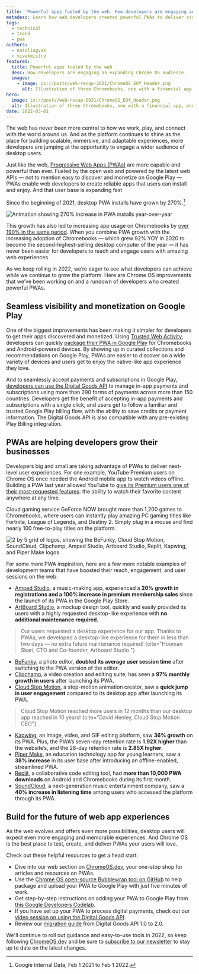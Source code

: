 ```yaml
---
title: 'Powerful apps fueled by the web: How developers are engaging an expanding Chrome OS audience'
metadesc: Learn how web developers created powerful PWAs to deliver scalable and engaging experiences for desktop users on Chrome OS.
tags:
  - technical
  - trend
  - pwa
authors:
  - nataliagvak
  - vivekmistry
featured:
  title: Powerful apps fueled by the web
  desc: How developers are engaging an expanding Chrome OS audience.
  images:
    - image: ix://posts/web-recap-2021/ChromeOS_EOY_Header.png
      alt: Illustration of three Chromebooks, one with a financial app, one with a video player, and one with a music mixing app, with a mug of coffee and a speaker on each side of the Chromebooks.
hero:
  image: ix://posts/web-recap-2021/ChromeOS_EOY_Header.png
  alt: Illustration of three Chromebooks, one with a financial app, one with a video player, and one with a music mixing app, with a mug of coffee and a speaker on each side of the Chromebooks.
date: 2022-03-01
---
```


The web has never been more central to how we work, play, and connect with the world around us. And as the platform continues to shine as the place for building scalable, immersive, and adaptable experiences, more developers are jumping at the opportunity to engage a wider audience of desktop users.

Just like the web, [Progressive Web Apps (PWAs)](https://web.dev/what-are-pwas/) are more capable and powerful than ever. Fueled by the open web and powered by the latest web APIs — not to mention easy to discover and monetize on Google Play — PWAs enable web developers to create reliable apps that users can install and enjoy. And that user base is expanding fast

Since the beginning of 2021, desktop PWA installs have grown by 270%.[^1]

[^1]: Google Internal Data, Feb 1 2021 to Feb 1 2022.

![Animation showing 270% increase in PWA installs year-over-year](ix://posts/web-recap-2021/ChromeOS_EOY_Inline1_R4.gif)

This growth has also led to increasing app usage on Chromebooks by [over 190% in the same period](https://chromeos.dev/en/posts/simple-payments-that-users-trust-monetizing-web-apps-in-google-play). When you combine PWA growth with the increasing adoption of Chromebooks — which grew 92% YOY in 2020 to become the second-highest-selling desktop computer of the year — it has never been easier for developers to reach and engage users with amazing web experiences.

As we keep rolling in 2022, we’re eager to see what developers can achieve while we continue to grow the platform. Here are Chrome OS improvements that we’ve been working on and a rundown of developers who created powerful PWAs.

## Seamless visibility and monetization on Google Play

One of the biggest improvements has been making it simpler for developers to get their apps discovered and monetized. Using [Trusted Web Activity⁠](https://developers.google.com/web/android/trusted-web-activity), developers can quickly [package their PWA in Google Play](https://chromeos.dev/en/posts/easy-to-build-monetize-and-discover-list-your-web-app-on-google-play) for Chromebooks and Android-powered devices. By showing up in curated collections and recommendations on Google Play, PWAs are easier to discover on a wide variety of devices and users get to enjoy the native-like app experience they love.

And to seamlessly accept payments and subscriptions in Google Play, [developers can use the Digital Goods API](https://chromeos.dev/en/publish/pwa-play-billing) to manage in-app payments and subscriptions using more than 290 forms of payments across more than 150 countries. Developers get the benefit of accepting in-app payments and subscriptions with a single click, and users get to follow a familiar and trusted Google Play billing flow, with the ability to save credits or payment information. The Digital Goods API is also compatible with any pre-existing Play Billing integration.

## PWAs are helping developers grow their businesses

Developers big and small are taking advantage of PWAs to deliver next-level user experiences. For one example, YouTube Premium users on Chrome OS once needed the Android mobile app to watch videos offline. Building a PWA last year allowed YouTube to [give its Premium users one of their most-requested features](https://chromeos.dev/en/stories/youtube): the ability to watch their favorite content anywhere at any time.

Cloud gaming service GeForce NOW brought more than 1,200 games to Chromebooks, where users can instantly play amazing PC gaming titles like Fortnite, League of Legends, and Destiny 2. Simply plug in a mouse and find nearly 100 free-to-play titles on the platform.

![2 by 5 grid of logos, showing the BeFunky, Cloud Stop Motion, SoundCloud, Clipchamp, Amped Studio, Artboard Studio, Replit, Kapwing, and Piper Make logos](ix://posts/web-recap-2021/ChromeOS_EOY_Inline2-1600x732.png)

For some more PWA inspiration, here are a few more notable examples of development teams that have boosted their reach, engagement, and user sessions on the web:

- [Amped Studio](https://ampedstudio.com/), a music-making app, experienced a **20% growth in registrations and a 100% increase in premium membership sales** since the launch of its PWA in the Google Play Store.
- [ArtBoard Studio](https://app.artboard.studio/), a mockup design tool, quickly and easily provided its users with a highly requested desktop-like experience with **no additional maintenance required**.

> Our users requested a desktop experience for our app. Thanks to PWAs, we developed a desktop-like experience for them in less than two days — no extra future maintenance required!
> {cite="Hooman Skari, CTO and Co-founder, Artboard Studio "}

- [BeFunky](https://www.befunky.com/), a photo editor, **doubled its average user session time** after switching to the PWA version of the editor.
- [Clipchamp](https://clipchamp.com/en/), a video creation and editing suite, has seen a **97% monthly growth in users** after launching its PWA.
- [Cloud Stop Motion](https://app.cloudstopmotion.com/), a stop-motion animation creator, saw a **quick jump in user engagement** compared to its desktop app after launching its PWA.

> Cloud Stop Motion reached more users in 12 months than our desktop app reached in 10 years!
> {cite="David Henley, Cloud Stop Motion CEO"}

- [Kapwing](https://www.kapwing.com/), an image, video, and GIF editing platform, saw **36% growth** on its PWA. Plus, the PWA’s seven-day retention rate is **1.92X higher** than the website’s, and the 28-day retention rate is **2.85X higher**.
- [Piper Make](https://make.playpiper.com/), an education technology app for young learners, saw a **38% increase** in its user base after introducing an offline-enabled, streamlined PWA.
- [Replit](https://replit.com/), a collaborative code editing tool, had **more than 10,000 PWA downloads** on Android and Chromebooks during its first month.
- [SoundCloud](https://replit.com/), a next-generation music entertainment company, saw a **40% increase in listening time** among users who accessed the platform through its PWA.

## Build for the future of web app experiences

As the web evolves and offers even more possibilities, desktop users will expect even more engaging and memorable experiences. And Chrome OS is the best place to test, create, and deliver PWAs your users will love.

Check out these helpful resources to get a head start:

- Dive into our web section on [ChromeOS.dev](https://chromeos.dev/en/web), your one-stop shop for articles and resources on PWAs.
- Use the [Chrome OS open-source Bubblewrap tool on GitHub](https://github.com/GoogleChromeLabs/bubblewrap) to help package and upload your PWA to Google Play with just five minutes of work.
- Get step-by-step instructions on adding your PWA to Google Play from [this Google Developers Codelab](https://developers.google.com/codelabs/pwa-in-play#0).
- If you have set up your PWA to process digital payments, check out our [video session on using the Digital Goods API](https://youtu.be/Ge7VkPC2eM0)⁠.
- Review our [migration guide](https://chromeos.dev/en/posts/dgapi-2-migration) from Digital Goods API 1.0 to 2.0.

We'll continue to roll out guidance and easy-to-use tools in 2022, so keep following [ChromeOS.dev⁠](https://chromeos.dev/) and be sure to [subscribe to our newsletter⁠](https://chromeos.dev/en/subscribe) to stay up to date on the latest changes.
